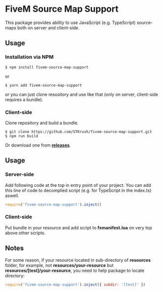 # FiveM Source Map Support

This package provides ability to use JavaScript (e.g. TypeScript) source-maps both on server and client-side.

## Usage
### Installation via NPM
```
$ npm install fivem-source-map-support
```
or
```
$ yarn add fivem-source-map-support
```
or you can just clone resository and use like that (only on server, client-side requires a bundle).


### Client-side
Clone repository and build a bundle.
```
$ git clone https://github.com/STKrush/fivem-source-map-support.git
$ npm run build
```
Or download one from [**releases**](https://github.com/STKrush/fivem-source-map-support/releases).

## Usage
### Server-side
Add following code at the top in entry point of your project. You can add this line of code to decomplied script (e.g. for TypeScript in the index.ts) aswell.
```js
require('fivem-source-map-support').inject()
```
### Client-side
Put bundle in your resource and add script to **fxmanifest.lua** on very top above other scripts.

## Notes
For some reason, if your resource located in sub-directory of **resources** folder, for example, not **resources/your-resource** but **resources/[test]/your-resource**, you need to help package to locate directory:
```js
require('fivem-source-map-support').inject({ subdir: '[test]' })
```

